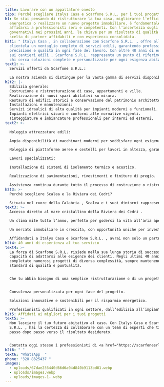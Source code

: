 ```yaml
---
title: Lavorare con un appaltatore onesto
tipo: Perché scegliere Italys Casa e Scarfone S.R.L. per i tuoi progetti edili?
h1: Se stai pensando di ristrutturare la tua casa, migliorarne l'efficienza
  energetica o realizzare un nuovo progetto immobiliare, è fondamentale
  affidarsi a professionisti seri e competenti. Con l’incertezza sugli incentivi
  governativi nei prossimi anni, la chiave per un risultato di qualità sta nella
  scelta di partner affidabili e con esperienza consolidata.
h2t1: " Italys Casa , in collaborazione con Scarfone S.R.L. , offre alla sua
  clientela un ventaglio completo di servizi edili, garantendo professionalità,
  precisione e qualità in ogni fase del lavoro. Con oltre 40 anni di esperienza
  sui cantieri edili , Scarfone S.R.L. rappresenta un punto di riferimento per
  chi cerca soluzioni complete e personalizzate per ogni esigenza abitativa."
text1: >-
  Servizi offerti da Scarfone S.R.L.:

  La nostra azienda si distingue per la vasta gamma di servizi disponibili, tutti eseguiti con la massima cura e professionalità:
h2t2: |-
  Edilizia generale:
  Costruzione e ristrutturazione di case, appartamenti e ville.
  Realizzazione di nuovi spazi abitativi su misura.
  Restauro di edifici storici e conservazione del patrimonio architettonico.
  Installazioni e manutenzioni:
  Servizi idraulici di alta qualità per impianti moderni e funzionali.
  Impianti elettrici sicuri e conformi alle normative vigenti.
  Tinteggiature e imbiancature professionali per interni ed esterni.
text2: >-
  
  Noleggio attrezzature edili:

  Ampia disponibilità di macchinari moderni per soddisfare ogni esigenza di cantiere.

  Noleggio di piattaforme aeree e cestelli per lavori in altezza, garantendo sicurezza e precisione.

  Lavori specializzati:

  Installazione di sistemi di isolamento termico e acustico.

  Realizzazione di pavimentazioni, rivestimenti e finiture di pregio.

  Assistenza continua durante tutto il processo di costruzione o ristrutturazione.
h2t3: >-
  Perché scegliere Scalea e la Riviera dei Cedri?

  Situata nel cuore della Calabria , Scalea e i suoi dintorni rappresentano una destinazione ideale per chi desidera vivere in un luogo ricco di bellezze naturali, storia e tranquillità. La zona offre:
text3: >-
  Accesso diretto al mare cristallino della Riviera dei Cedri .

  Un clima mite tutto l’anno, perfetto per godersi la vita all’aria aperta.

  Un mercato immobiliare in crescita, con opportunità uniche per investimenti residenziali e commerciali.

  Affidandoti a Italys Casa e Scarfone S.R.L. , avrai non solo un partner locale esperto, ma anche un team di professionisti in grado di trasformare le tue idee in realtà concrete.
h2t4: 40 anni di esperienza al tuo servizio
text4: >-
  La forza di Scarfone S.R.L. risiede nella sua lunga storia di successi e nella
  capacità di adattarsi alle esigenze dei clienti. Negli ultimi 40 anni, abbiamo
  completato numerosi progetti di diversa complessità, sempre mantenendo alti
  standard di qualità e puntualità.


  Che tu abbia bisogno di una semplice ristrutturazione o di un progetto completo "chiavi in mano", possiamo offrirti:


  Consulenza personalizzata per ogni fase del progetto.

  Soluzioni innovative e sostenibili per il risparmio energetico.

  Professionisti qualificati in ogni settore, dall’edilizia all’impiantistica.
h2t5: Affidati ai migliori per i tuoi progetti
text5: >-
  Non lasciare il tuo futuro abitativo al caso. Con Italys Casa e Scarfone
  S.R.L. , hai la certezza di collaborare con un team di esperti che ti guiderà
  passo dopo passo verso il risultato desiderato.


  Contatta oggi stesso i professionisti di <a href="https://scarfonesrl.it/" target="_blank" class="custom-link">Scarfone S.R.L.</a> per scoprire come possiamo aiutarti a realizzare il tuo progetto immobiliare, garantendo qualità, affidabilità e risultati duraturi.
h2t6: " "
text6: "WhatsApp  "
phone: "328 8325437 "
images:
  - uploads/67dae236440d66d6a04d840b9113bd01.webp
  - uploads/images.webp
  - uploads/images-1-.webp
---
```

